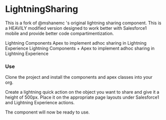 # LightningSharing
This is a fork of @mshanemc 's original lightning sharing component. This is a HEAVILY modified version designed to work better with Salesforce1 mobile and provide better code compartimentization.


Lightning Components  Apex to implement adhoc sharing in Lightning Experience		  Lightning Components + Apex to implement adhoc sharing in Lightning Experience

### Use

Clone the project and install the components and apex classes into your org.

Create a lightning quick action on the object you want to share and give it a height of 500px. Place it on the appropriate page layouts under Salesforce1 and Lightning Experience actions.

The component will now be ready to use.